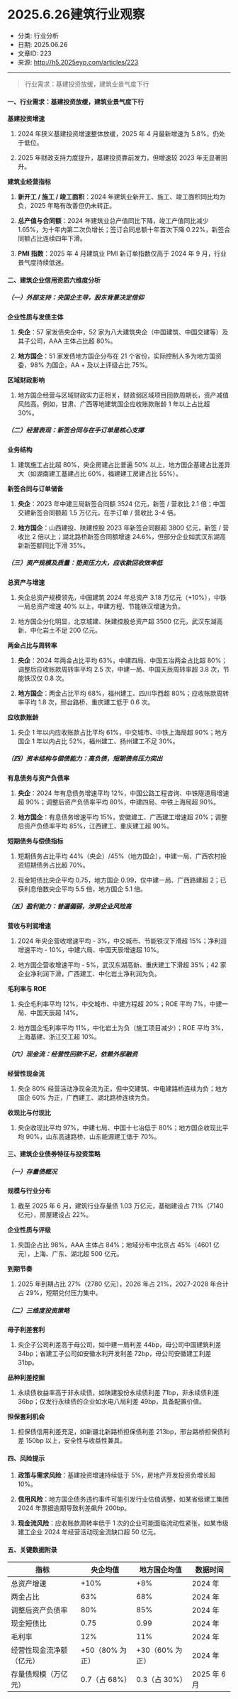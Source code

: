 # 2025.6.26建筑行业观察

- 分类: 行业分析
- 日期: 2025.06.26
- 文章ID: 223
- 来源: http://h5.2025eyp.com/articles/223

---

> 行业需求：基建投资放缓，建筑业景气度下行

#### **一、行业需求：基建投资放缓，建筑业景气度下行**

**基建投资增速**

1. 2024 年狭义基建投资增速整体放缓，2025 年 4 月最新增速为 5.8%，仍处于低位。

2. 2025 年财政支持力度提升，基建投资靠前发力，但增速较 2023 年无显著回升。

**建筑业经营指标**

1. **新开工 / 施工 / 竣工面积**：2024 年建筑业新开工、施工、竣工面积同比均为负，2025 年略有改善但仍未转正。

2. **总产值与合同额**：2024 年建筑业总产值同比下降，竣工产值同比减少 1.65%，为十年内第二次负增长；签订合同总额十年首次下降 0.22%，新签合同额占比连续四年下滑。

3. **PMI 指数**：2025 年 4 月建筑业 PMI 新订单指数仅高于 2024 年 9 月，行业景气度持续低迷。

#### **二、建筑企业信用资质六维度分析**

##### **（一）外部支持：央国企主导，股东背景决定信仰**

**企业性质与发债主体**

1. **央企**：57 家发债央企中，52 家为八大建筑央企（中国建筑、中国交建等）及其子公司，AAA 主体占比超 80%。

2. **地方国企**：51 家发债地方国企分布在 21 个省份，实际控制人多为地方国资委，98% 为国企，AA + 及以上评级占比 75%。

**区域财政影响**

1. 地方国企经营与区域财政实力正相关，财政弱区域项目回款周期长，资产减值风险高。例如，甘肃、广西等地建筑国企应收账款账龄 1 年以上占比超 30%。

##### **（二）经营表现：新签合同与在手订单是核心支撑**

**业务结构**

1. 建筑施工占比超 80%，央企房建占比普遍 50% 以上，地方国企基建占比差异大（如湖南建工基建占比 60%，福建建工房建占比 55%）。

**新签合同与订单储备**

1. **央企**：2023 年中建三局新签合同额 3524 亿元，新签 / 营收比 2.1 倍；中国交建新签合同额超 1.5 万亿元，在手订单 / 营收比 3-4 倍。

2. **地方国企**：山西建投、陕建控股 2023 年新签合同额超 3800 亿元，新签 / 营收比 2 倍以上；湖北路桥新签合同额增速 24.6%，但部分企业如武汉东湖高新新签额同比下滑 35%。

##### **（三）资产规模及质量：垫资压力大，应收款回收效率低**

**总资产与增速**

1. 央企总资产规模领先，中国建筑 2024 年总资产 3.18 万亿元（+10%），中铁一局总资产增速 40% 以上，中建方程、节能铁汉增速为负。

2. 地方国企分化明显，北京城建、陕建控股总资产超 3500 亿元，武汉东湖高新、中化岩土不足 200 亿元。

**两金占比与周转率**

1. **央企**：2024 年两金占比平均 63%，中建四局、中国五冶两金占比超 80%；调整后应收账款周转率平均 2.5 次，中建一局、中国天辰周转率超 3.8 次，节能铁汉仅 0.8 次。

2. **地方国企**：两金占比平均 68%，福州建工、四川华西超 80%；应收账款周转率平均 1.8 次，邢台路桥、重庆建工低于 0.6 次。

**应收款账龄**

1. 央企 1 年以内应收账款占比平均 61%，中交城市、中铁上海局超 90%；地方国企 1 年以内占比 52%，福州建工、扬州建工不足 30%。

##### **（四）资本结构与偿债能力：高负债，短期债务压力突出**

**有息债务与资产负债率**

1. **央企**：2024 年有息债务增速平均 12%，中国公路工程咨询、中铁隧道局增速超 90%；调整后资产负债率平均 80%，中建四局、中铁上海局超 90%。

2. **地方国企**：有息债务增速平均 15%，安徽建工、广西建工增速超 20%；调整后资产负债率平均 85%，江西建工、重庆建工超 90%。

**短期债务与偿债指标**

1. 短期债务占比平均 44%（央企）/45%（地方国企），中建一局、广西农村投资短期债务占比超 70%。

2. 现金短债比央企平均 0.75，地方国企 0.99，仅中建一局、广西路建超 2；已获利息倍数央企平均 5.5 倍，地方国企 5.1 倍。

##### **（五）盈利能力：普遍偏弱，涉房企业风险高**

**营收与利润增速**

1. 2024 年央企营收增速平均 - 3%，中交城市、节能铁汉下滑超 15%；净利润增速平均 - 10%，中建六局、中国天辰增速超 10%。

2. 地方国企营收增速平均 - 5%，武汉东湖高新、重庆建工下滑超 35%；42 家企业净利润下滑，广西建工、中化岩土净利润为负。

**毛利率与 ROE**

1. 央企毛利率平均 12%，中交城市、中建方程超 20%；ROE 平均 7%，中建一局、中国天辰超 14%。

2. 地方国企毛利率平均 11%，中化岩土为负（施工项目减少）；ROE 平均 3%，上海基建、浙江交工超 10%。

##### **（六）现金流：经营性回款不足，依赖外部融资**

**经营性现金流**

1. 央企 80% 经营活动净现金流为正，但中交建筑、中电建路桥连续为负；地方国企 60% 为正，广西建工、湖北路桥连续为负。

**收现比与付现比**

1. 央企收现比平均 97%，中建七局、中国十七冶低于 80%；地方国企收现比平均 90%，山东高速路桥、山东能源建工低于 70%。

#### **三、建筑企业债券特征与投资策略**

##### **（一）存量债概况**

**规模与行业分布**

1. 截至 2025 年 6 月，建筑行业存量债 1.03 万亿元，基础建设占 71%（7140 亿元），房屋建设占 22%。

**企业性质与评级**

1. 央国企占比 98%，AAA 主体占 84%；地域分布中北京占 45%（4601 亿元），上海、广东、湖北超 500 亿元。

**到期节奏**

1. 2025 年到期占比 27%（2780 亿元），2026 年占 21%，2027-2028 年合计占 29%，短期兑付压力集中。

##### **（二）三维度投资策略**

**母子利差套利**

1. 央企子公司利差高于母公司，如中建一局利差 44bp，母公司中国建筑利差 34bp；省建工子公司如安徽水利开发利差 72bp，母公司安徽建工利差 31bp。

**品种利差挖掘**

1. 永续债收益率高于非永续债，如陕建股份永续债利差 71bp，非永续债利差 36bp；仅发行永续债的企业如水电八局利差 49bp，具备配置价值。

**担保套利机会**

1. 担保债信用利差充足，如新疆北新路桥担保债利差 213bp，邢台路桥担保债利差 150bp 以上，安全性与收益性兼具。

#### **四、风险提示**

1. **政策与需求风险**：基建投资增速持续低于 5%，房地产开发投资负增长超 10%。

2. **信用风险**：地方国企债务违约事件可能引发行业估值调整，如某省级建工集团 2024 年票据逾期导致利差飙升 200bp。

3. **现金流风险**：应收账款周转率低于 1 次的企业可能面临流动性紧张，如某市级建工企业 2024 年经营活动现金流缺口超 50 亿元。

#### **五、关键数据附录**

| **指标** | **央企均值** | **地方国企均值** | **数据时间** |
| --- | --- | --- | --- |
| 总资产增速 | +10% | +8% | 2024 年 |
| 两金占比 | 63% | 68% | 2024 年 |
| 调整后资产负债率 | 80% | 85% | 2024 年 |
| 现金短债比 | 0.75 | 0.99 | 2024 年 |
| 毛利率 | 12% | 11% | 2024 年 |
| 经营性现金流净额（亿元） | +50（80% 为正） | +30（60% 为正） | 2024 年 |
| 存量债规模（万亿元） | 0.7（占 68%） | 0.3（占 30%） | 2025 年 6 月 |
